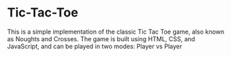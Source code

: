 # Tic-Tac-Toe
This is a simple implementation of the classic Tic Tac Toe game, also known as Noughts and Crosses. The game is built using HTML, CSS, and JavaScript, and can be played in two modes: Player vs Player 
